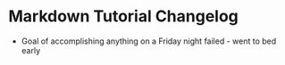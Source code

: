 Markdown Tutorial Changelog
===========================

* Goal of accomplishing anything on a Friday night failed - went to bed early
